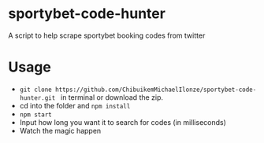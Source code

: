 # sportybet-code-hunter
A script to help scrape sportybet booking codes from twitter

# Usage
* ```git clone https://github.com/ChibuikemMichaelIlonze/sportybet-code-hunter.git ``` in terminal or download the zip.
* cd into the folder and ```npm install```
*  ```npm start```
* Input how long you want it to search for codes (in milliseconds)
* Watch the magic happen
